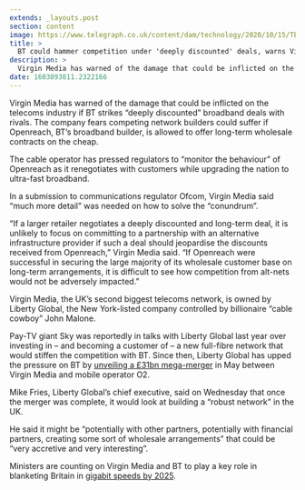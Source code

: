 ```yaml
--- 
extends: _layouts.post 
section: content 
image: https://www.telegraph.co.uk/content/dam/technology/2020/10/15/TELEMMGLPICT000194941426_trans_NvBQzQNjv4BqTd2qBOX2AZeRl4Di1eo7hjadss65ICH8L-Dc8dgCFbA.jpeg?impolicy=logo-overlay 
title: > 
  BT could hammer competition under 'deeply discounted' deals, warns Virgin Media 
description: > 
  Virgin Media has warned of the damage that could be inflicted on the telecoms industry if BT strikes “deeply discounted” broadband deals with rivals.The company fears competing network builders could suffer if Openreach, BT’s broadband builder, is allowed to offer long-term wholesale contracts on the cheap.In a submission to communications regulator Ofcom, Virgin Media said “much more detail” was needed on how to solve the “conundrum”.Since then, Liberty Global has upped the pressure on BT by unveiling a £31bn mega-merger in May between Virgin Media and mobile operator O2.Ministers are counting on Virgin Media and BT to play a key role in blanketing Britain in gigabit speeds by 2025. 
date: 1603093811.2322166 
--- 
```

<div><p>Virgin Media has warned of the damage that could be inflicted on the telecoms industry if BT strikes &#8220;deeply discounted&#8221; broadband deals with rivals. The company fears competing network builders could suffer if Openreach,&#160;BT&#8217;s broadband builder,&#160;is allowed to offer long-term wholesale contracts on the cheap.&#160;</p>
<p>The cable operator has pressed regulators to &#8220;monitor the behaviour&#8221; of Openreach as it renegotiates with customers while upgrading the nation to ultra-fast broadband.</p>
<p>In a submission to communications regulator Ofcom, Virgin Media said &#8220;much more detail&#8221; was needed on how to solve the &#8220;conundrum&#8221;.</p>
<p>&#8220;If a larger retailer negotiates a deeply discounted and long-term deal, it is unlikely to focus on committing to a partnership with an alternative infrastructure provider if such a deal should jeopardise the discounts received from Openreach,&#8221; Virgin Media said. &#8220;If Openreach were successful in securing the large majority of its wholesale customer base on long-term arrangements, it is difficult to see how competition from alt-nets would not be adversely impacted.&#8221;</p>
<p>Virgin Media, the UK&#8217;s second biggest telecoms network, is owned by Liberty Global, the New York-listed company controlled by billionaire &#8220;cable cowboy&#8221; John Malone.&#160;</p>
<p>Pay-TV giant Sky was reportedly in talks with Liberty Global last year over investing in &#8211;&#160;and becoming a customer of &#8211;&#160;a new full-fibre network that would stiffen the competition with BT. Since then, Liberty Global has upped the pressure on BT by <a href="https://www.telegraph.co.uk/business/2020/05/07/virgin-media-o2-seal-31bn-merger/">unveiling a &#163;31bn mega-merger</a> in May between Virgin Media and mobile operator O2.</p>
<p>Mike Fries, Liberty Global&#8217;s chief executive, said on Wednesday that once the merger was complete, it would look at building a &#8220;robust network&#8221; in the UK.&#160;</p>
<p>He said it might be &#8220;potentially with other partners, potentially with financial partners, creating some sort of wholesale arrangements&#8221; that could be &#8220;very accretive and very interesting&#8221;.&#160;</p>
<p>Ministers are counting on Virgin Media and BT to play a key role in blanketing Britain in <a href="https://www.telegraph.co.uk/technology/2020/08/03/boris-johnsons-5bn-fibre-plan-risks-bureaucratic-car-crash/">gigabit speeds by 2025</a>.</p>
</div>
